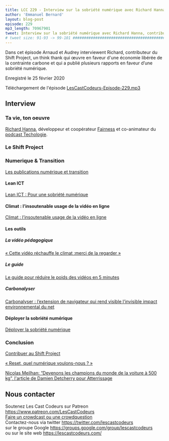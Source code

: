 ```yaml
---
title: LCC 229 - Interview sur la sobriété numérique avec Richard Hanna
author: 'Emmanuel Bernard'
layout: blog-post
episode: 229
mp3_length: 70967901
tweet: Interview sur la sobriété numérique avec Richard Hanna, contributeur @theShiftPR0JECT
# tweet size: 91-93 -> 99-101 #######################################################################
---
```

Dans cet épisode Arnaud et Audrey interviewent Richard, contributeur du Shift Project, un think thank qui œuvre en faveur d'une économie libérée de la contrainte carbone et qui a publié plusieurs rapports en faveur d’une sobriété numérique.

Enregistré le 25 février 2020

Téléchargement de l'épisode [LesCastCodeurs-Episode-229.mp3](http://traffic.libsyn.com/lescastcodeurs/LesCastCodeurs-Episode-229.mp3)

## Interview

### Ta vie, ton oeuvre

[Richard Hanna](https://richardhanna.dev/), développeur et coopérateur [Fairness](https://fairness.coop/) et co-animateur du [podcast Techologie](https://techologie.net/).  

### Le Shift Project

### Numerique & Transition

[Les publications numérique et transition](https://theshiftproject.org/lean-ict/)  

#### Lean ICT

[Lean ICT : Pour une sobriété numérique](https://theshiftproject.org/article/pour-une-sobriete-numerique-rapport-shift/)  

#### Climat : l’insoutenable usage de la vidéo en ligne

[Climat : l’insoutenable usage de la vidéo en ligne](https://theshiftproject.org/article/climat-insoutenable-usage-video/)  

#### Les outils

##### La vidéo pédagogique

[« Cette vidéo réchauffe le climat :merci de la regarder »](https://www.youtube.com/watch?v=JJn6pja_l8s)  

##### Le guide

[Le guide pour réduire le poids des vidéos en 5 minutes](https://theshiftproject.org/guide-reduire-poids-video-5-minutes/)  

##### Carbonalyser

[Carbonalyser : l’extension de navigateur qui rend visible l’invisible impact environnemental du net](w)  

#### Déployer la sobriété numérique

[Déployer la sobriété numérique](https://theshiftproject.org/wp-content/uploads/2020/01/2020-01-16_Rapport-interm%C3%A9diaire_D%C3%A9ployer-la-sobri%C3%A9t%C3%A9-num%C3%A9rique_v5.pdf)  

### Conclusion 

[Contribuer au Shift Project](https://theshiftproject.org/equipe/#benevoles)  

[« Reset, quel numérique voulons-nous ? »](https://reset.fing.org/publication-du-cahier-denjeux-reset.html)  

[Nicolas Meilhan: “Devenons les champions du monde de la voiture à 500 kg”, l'article de Damien Detcherry
 pour Atterrissage](https://atterrissage.org/nicolas-meilhan-devenons-champions-du-monde-voiture-500-kg-333c748a39c6)  

## Nous contacter

Soutenez Les Cast Codeurs sur Patreon <https://www.patreon.com/LesCastCodeurs>  
[Faire un crowdcast ou une crowdquestion](https://lescastcodeurs.com/crowdcasting/)  
Contactez-nous via twitter <https://twitter.com/lescastcodeurs>  
sur le groupe Google <https://groups.google.com/group/lescastcodeurs>  
ou sur le site web <https://lescastcodeurs.com/>

